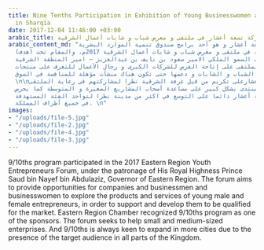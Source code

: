 ```yaml
---
title: Nine Tenths Participation in Exhibition of Young Businesswomen and Businessmen
  in Sharqia
date: 2017-12-04 11:46:00 +03:00
arabic_title: مشاركة تسعة أعشار في ملتقى و معرض شباب و شابات أعمال الشرقية
arabic_content_md: "سعى برنامج تسعة أعشار و هو أحد برامج صندوق تنمية الموارد البشرية
  (هدف) في المشاركة في ملتقى و معرض شباب و شابات أعمال الشرقية 2017م، والمقام تحت
  رعاية من صاحب السمو الملكي الامير سعود بن نايف بن عبدالعزيز – امير المنطقة الشرقية،
  حيث يهدف الملتقى على إتاحة الفرص للشركات الكبرى و رجال الأعمال للتعرف على منتجات
  و خدمات مشاريع الشباب و الشابات و دعمها حتى تكون هناك منشآت مؤهلة للمنافسة في السوق.
  \n\nحصل برنامج تسعة أعشارعلى تكريم من قبل غرفة الشرقية نظرا لمشاركتهم في رعاية الملتقى
  حيث يستهدف المنتدى بشكل كبير على مساعدة أصحاب المشاريع الصغيرة و المتوسطة كما يحرص
  برنامج تسعة أعشار دائما على التوسع في اكثر من مدينة نظرا لتواجد الفئة المستهدفة
  في جميع أطراف المملكة. \n"
images:
- "/uploads/file-5.jpg"
- "/uploads/file-2.jpg"
- "/uploads/file-4.jpg"
- "/uploads/file-3.jpg"
---
```


9/10ths program participated in the 2017 Eastern Region Youth Entrepreneurs Forum, under the patronage of His Royal Highness Prince Saud bin Nayef bin Abdulaziz, Governor of Eastern Region. The forum aims to provide opportunities for companies and businessmen and businesswomen to explore the products and services of young male and female entrepreneurs, in order to support and develop them to be qualified for the market.
Eastern Region Chamber recognized 9/10ths program as one of the sponsors. The forum seeks to help small and medium-sized enterprises. And 9/10ths is always keen to expand in more cities due to the presence of the target audience in all parts of the Kingdom.
 
